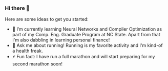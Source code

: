 ### Hi there 👋


Here are some ideas to get you started:

- 🌱 I’m currently learning Neural Networks and Compiler Optimization as part of my Comp. Eng. Graduate Program at NC State. Apart from that I'm also dabbling in learning personal finance!
- 💬 Ask me about running! Running is my favorite activity and I'm kind-of a health freak.
- ⚡ Fun fact: I have run a full marathon and will start preparing for my second marathon soon!
